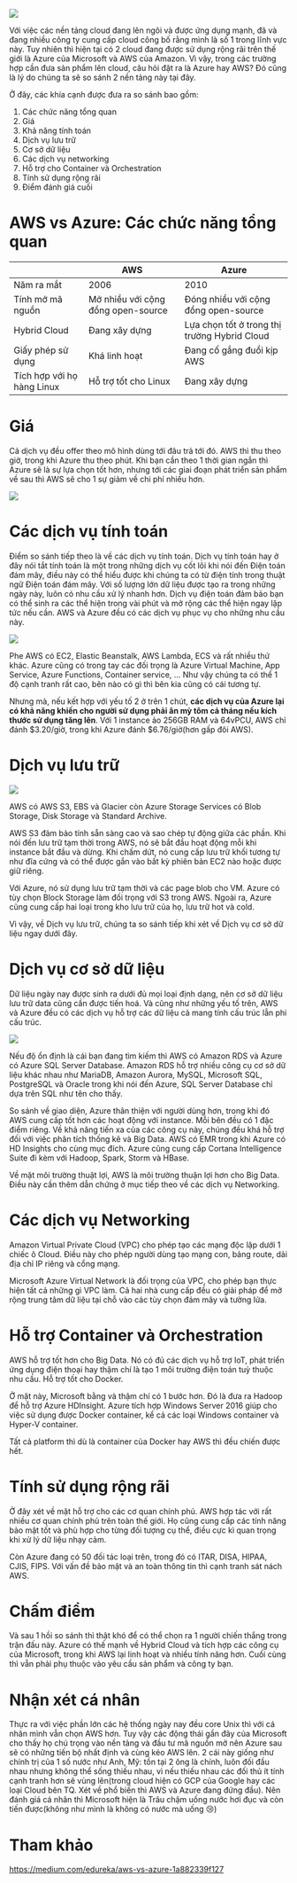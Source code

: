 ![](https://images.viblo.asia/b92248be-7faa-4852-b615-a9a3d00404db.jpg)

Với việc các nền tảng cloud đang lên ngôi và được ứng dụng mạnh, đã và đang nhiều công ty cung cấp cloud công bố rằng mình là số 1 trong lĩnh vực này. Tuy nhiên thì hiện tại có 2 cloud đang được sử dụng rộng rãi trên thế giới là Azure của Microsoft và AWS của Amazon. Vì vậy, trong các trường hợp cần đưa sản phẩm lên cloud, câu hỏi đặt ra là Azure hay AWS? Đó cũng là lý do chúng ta sẽ so sánh 2 nền tảng này tại đây.

Ở đây, các khía cạnh được đưa ra so sánh bao gồm:
1. Các chức năng tổng quan
2. Giá
3. Khả năng tính toán
4. Dịch vụ lưu trữ
5. Cơ sở dữ liệu
6. Các dịch vụ networking
7. Hỗ trợ cho Container và Orchestration
8. Tính sử dụng rộng rãi
9. Điểm đánh giá cuối
# AWS vs Azure: Các chức năng tổng quan

|  | AWS | Azure |
| -------- | -------- | -------- |
| Năm ra mắt     | 2006     | 2010     |
| Tính mở mã nguồn | Mở nhiều với cộng đồng open-source | Đóng nhiều với cộng đồng open-source|
| Hybrid Cloud | Đang xây dựng | Lựa chọn tốt ở trong thị trường Hybrid Cloud |
| Giấy phép sử dụng| Khá linh hoạt| Đang cố gắng đuổi kịp AWS| 
|Tích hợp với họ hàng Linux| Hỗ trợ tốt cho Linux | Đang xây dựng |
# Giá
Cả dịch vụ đều offer theo mô hình dùng tới đâu trả tới đó. AWS thì thu theo giờ, trong khi Azure thu theo phút. Khi bạn cần theo 1 thời gian ngắn thì Azure sẽ là sự lựa chọn tốt hơn, nhưng tới các giai đoạn phát triển sản phẩm về sau thì AWS sẽ cho 1 sự giảm về chi phí nhiều hơn.

![](https://images.viblo.asia/39cb186b-346c-48d6-84c6-a5a71195cb66.png)

# Các dịch vụ tính toán
Điểm so sánh tiếp theo là về các dịch vụ tính toán. Dịch vụ tính toán hay ở đây nói tắt tính toán là một trong những dịch vụ cốt lõi khi nói đến Điện toán đám mây, điều này có thể hiểu được khi chúng ta có từ điện tính trong thuật ngữ Điện toán đám mây.
Với số lượng lớn dữ liệu được tạo ra trong những ngày này, luôn có nhu cầu xử lý nhanh hơn. Dịch vụ điện toán đảm bảo bạn có thể sinh ra các thể hiện trong vài phút và mở rộng các thể hiện ngay lập tức nếu cần. AWS và Azure đều có các dịch vụ phục vụ cho những nhu cầu này.

![](https://images.viblo.asia/2e26a68a-45e7-41e3-8e54-eb543c0ae107.png)

Phe AWS có EC2, Elastic Beanstalk, AWS Lambda, ECS và rất nhiều thứ khác. Azure cũng có trong tay các đối trọng là Azure Virtual Machine, App Service, Azure Functions, Container service, ... Như vậy chúng ta có thể 1 độ cạnh tranh rất cao, bên nào có gì thì bên kia cũng có cái tương tự.

Nhưng mà, nếu kết hợp với yếu tố 2 ở trên 1 chút, **các dịch vụ của Azure lại có khả năng khiến cho người sử dụng phải ăn mỳ tôm cả tháng nếu kích thước sử dụng tăng lên**. Với 1 instance ảo 256GB RAM và 64vPCU, AWS chỉ đánh $3.20/giờ, trong khi Azure đánh $6.76/giờ(hơn gấp đôi AWS).
# Dịch vụ lưu trữ
![](https://images.viblo.asia/f5fff2a8-2f5f-475a-97f4-4006aa5aad47.png)

AWS có AWS S3, EBS và Glacier còn Azure Storage Services có Blob Storage, Disk Storage và Standard Archive.

AWS S3 đảm bảo tính sẵn sàng cao và sao chép tự động giữa các phần. Khi nói đến lưu trữ tạm thời trong AWS, nó sẽ bắt đầu hoạt động mỗi khi instance bắt đầu và dừng. Khi chấm dứt, nó cung cấp lưu trữ khối tương tự như đĩa cứng và có thể được gắn vào bất kỳ phiên bản EC2 nào hoặc được giữ riêng.

Với Azure, nó sử dụng lưu trữ tạm thời và các page blob cho VM. Azure có tùy chọn Block Storage làm đối trọng với S3 trong AWS. Ngoài ra, Azure cũng cung cấp hai loại trong kho lưu trữ của họ, lưu trữ hot và cold.

Vì vậy, về Dịch vụ lưu trữ, chúng ta so sánh tiếp khi xét về Dịch vụ cơ sở dữ liệu ngay dưới đây.
# Dịch vụ cơ sở dữ liệu
Dữ liệu ngày nay được sinh ra dưới đủ mọi loại định dạng, nên cơ sở dữ liệu lưu trữ data cũng cần được tiến hoá. Và cũng như những yếu tố trên, AWS và Azure đều có các dịch vụ hỗ trợ các dữ liệu cả mang tính cấu trúc lẫn phi cấu trúc.

![](https://images.viblo.asia/9d7a24a0-b76e-4319-a5be-3a01d7ce4c4b.png)

Nếu độ ổn định là cái bạn đang tìm kiếm thì AWS có Amazon RDS và Azure có Azure SQL Server Database. Amazon RDS hỗ trợ nhiều công cụ cơ sở dữ liệu khác nhau như MariaDB, Amazon Aurora, MySQL, Microsoft SQL, PostgreSQL và Oracle trong khi nói đến Azure, SQL Server Database chỉ dựa trên SQL như tên cho thấy.

So sánh về giao diện, Azure thân thiện với người dùng hơn, trong khi đó AWS cung cấp tốt hơn các hoạt động với instance. Mỗi bên đều có 1 đặc điểm riêng. Về khả năng tiến xa của các công cụ này, chúng đều khá hỗ trợ đối với việc phân tích thống kê và Big Data. AWS có EMR trong khi Azure có HD Insights cho cùng mục đích. Azure cũng cung cấp Cortana Intelligence Suite đi kèm với Hadoop, Spark, Storm và HBase.

Về mặt môi trường thuật lợi, AWS là môi trường thuận lợi hơn cho Big Data. Điều này cần thêm dẫn chứng ở mục tiếp theo về các dịch vụ Networking.
# Các dịch vụ Networking
Amazon Virtual Private Cloud (VPC) cho phép tạo các mạng độc lập dưới 1 chiếc ô Cloud. Điều này cho phép người dùng tạo mạng con,  bảng route, dải địa chỉ IP riêng và cổng mạng.

Microsoft Azure Virtual Network là đối trọng của VPC, cho phép bạn thực hiện tất cả những gì VPC làm. Cả hai nhà cung cấp đều có giải pháp để mở rộng trung tâm dữ liệu tại chỗ vào các tùy chọn đám mây và tường lửa.
# Hỗ trợ Container và Orchestration
AWS hỗ trợ tốt hơn cho Big Data. Nó có đủ các dịch vụ hỗ trợ IoT, phát triển ứng dụng điện thoại hay thậm chí là tạo 1 môi trường điện toán tuỳ thuộc nhu cầu. Hỗ trợ tốt cho Docker.

Ở mặt này, Microsoft bằng và thậm chí có 1 bước hơn. Đó là đưa ra Hadoop để hỗ trợ Azure HDInsight. Azure tích hợp Windows Server 2016 giúp cho việc sử dụng được Docker container, kể cả các loại Windows container và Hyper-V container.

Tất cả platform thì dù là container của Docker hay AWS thì đều chiến được hết.
# Tính sử dụng rộng rãi
Ở đây xét về mặt hỗ trợ cho các cơ quan chính phủ. AWS hợp tác với rất nhiều cơ quan chính phủ trên toàn thế giới. Họ cũng cung cấp các tính năng bảo mật tốt và phù hợp cho từng đối tượng cụ thể, điều cực kì quan trọng khi xử lý dữ liệu nhạy cảm.

Còn Azure đang có 50 đối tác loại trên, trong đó có ITAR, DISA, HIPAA, CJIS, FIPS. Với vấn đề bảo mật và an toàn thông tin thì cạnh tranh sát nách AWS.
# Chấm điểm
Và sau 1 hồi so sánh thì thật khó để có thể chọn ra 1 người chiến thắng trong trận đấu này. Azure có thế mạnh về Hybrid Cloud và tích hợp các công cụ của Microsoft, trong khi AWS lại linh hoạt và nhiều tính năng hơn. Cuối cùng thì vẫn phải phụ thuộc vào yêu cầu sản phẩm và công ty bạn.
# Nhận xét cá nhân
Thực ra với việc phần lớn các hệ thống ngày nay đều core Unix thì với cá nhân mình vẫn chọn AWS hơn. Tuy vậy các động thái gần đây của Microsoft cho thấy họ chú trọng vào nền tảng và đầu tư mã nguồn mở nên Azure sau sẽ có những tiến bộ nhất định và cùng kéo AWS lên. 2 cái này giống như chính trị của 1 số nước như Anh, Mỹ: tồn tại 2 ông là chính, luôn đối đầu nhau nhưng không thể sống thiếu nhau, vì nếu thiếu nhau các đối thủ ít tính cạnh tranh hơn sẽ vùng lên(trong cloud hiện có GCP của Google hay các loại Cloud bên TQ. Xét về phổ biến thì AWS và Azure đang đứng đầu). Nên đánh giá cá nhân thì Microsoft hiện là Trâu chậm uống nước hơi đục và còn tiến được(không như mình là không có nước mà uống :cry:)
# Tham khảo
https://medium.com/edureka/aws-vs-azure-1a882339f127